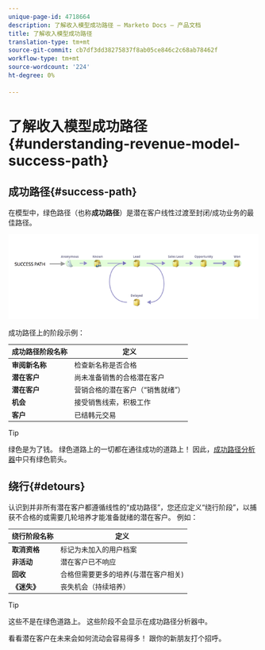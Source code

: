 ```yaml
---
unique-page-id: 4718664
description: 了解收入模型成功路径 — Marketo Docs — 产品文档
title: 了解收入模型成功路径
translation-type: tm+mt
source-git-commit: cb7df3dd38275837f8ab05ce846c2c68ab78462f
workflow-type: tm+mt
source-wordcount: '224'
ht-degree: 0%

---
```



# 了解收入模型成功路径{#understanding-revenue-model-success-path}

## 成功路径{#success-path}

在模型中，绿色路径（也称&#x200B;**成功路径**）是潜在客户线性过渡至封闭/成功业务的最佳路径。

![—](assets/image2015-6-12-17-3a12-3a18.png)

成功路径上的阶段示例：

| **成功路径阶段名称** | **定义** |
|---|---|
| **审阅新名称** | 检查新名称是否合格 |
| **潜在客户** | 尚未准备销售的合格潜在客户 |
| **潜在客户** | 营销合格的潜在客户（“销售就绪”） |
| **机会** | 接受销售线索，积极工作 |
| **客户** | 已结韩元交易 |

>[!TIP]
>
>绿色是为了钱。 绿色道路上的一切都在通往成功的道路上！ 因此，[成功路径分析器](using-the-success-path-analyzer.md)中只有绿色箭头。

## 绕行{#detours}

认识到并非所有潜在客户都遵循线性的“成功路径”，您还应定义“绕行阶段”，以捕获不合格的或需要几轮培养才能准备就绪的潜在客户。 例如：

| **绕行阶段名称** | **定义** |
|---|---|
| **取消资格** | 标记为未加入的用户档案 |
| **非活动** | 潜在客户已不响应 |
| **回收** | 合格但需要更多的培养(与潜在客户相关) |
| **《迷失》** | 丧失机会（持续培养） |

>[!TIP]
>
>这些不是在绿色道路上。 这些阶段不会显示在成功路径分析器中。

看看潜在客户在未来会如何流动会容易得多！ 跟你的新朋友打个招呼。
